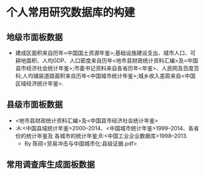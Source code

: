 <!--
 * @Author: Zhou Zhengqing pkuzzq@gmail.com
 * @Date: 2022-05-07 14:34:17
 * @LastEditors: Zhou Zhengqing pkuzzq@gmail.com
 * @LastEditTime: 2022-07-08 08:08:14
 * @FilePath: /SportPaper001/!!!个人数据库构建.md
 * @Description: 这是默认设置,请设置`customMade`, 打开koroFileHeader查看配置 进行设置: https://github.com/OBKoro1/koro1FileHeader/wiki/%E9%85%8D%E7%BD%AE
-->
# 个人常用研究数据库的构建
## 地级市面板数据
  
- 建成区面积来自历年<中国国土资源年鉴>;基础设施建设支出、城市人口、可耕地面积、人均GDP、人口密度来自历年<地市县财政统计资料汇编>及<中国县市经济社会统计年鉴>;市委书记资料来自各省历年<年鉴>、人民网及百度百科;人均铺装道路面积来自历年<中国城市统计年鉴>;城乡收入差距来自<中国区域经济统计年鉴>.
  
## 县级市面板数据

- <地市县财政统计资料汇编>及<中国县市经济社会统计年鉴>
- :A:<中国县域统计年鉴>2000–2014、<中国城市统计年鉴>1999–2014、各省份的统计年鉴及
各城市的统计年鉴;B:<中国工业企业数据库>1998–2013. 
    - By 陈硕<贸易冲击与中国城市化:县级证据.pdf>

## 常用调查库生成面板数据
